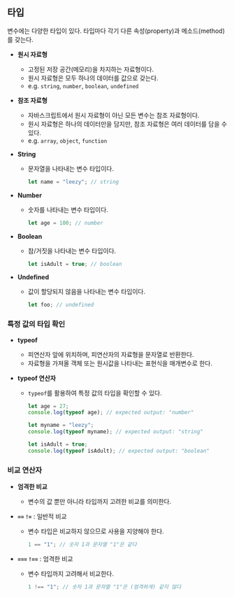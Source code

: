 ## 타입

변수에는 다양한 타입이 있다.
타입마다 각기 다른 속성(property)과 메소드(method)를 갖는다.

- **원시 자료형**

  - 고정된 저장 공간(메모리)을 차지하는 자료형이다.
  - 원시 자료형은 모두 하나의 데이터를 값으로 갖는다.
  - e.g. `string`, `number`, `boolean`, `undefined`

- **참조 자료형**

  - 자바스크립트에서 원시 자료형이 아닌 모든 변수는 참조 자료형이다.
  - 원시 자료형은 하나의 데이터만을 담지만, 참조 자료형은 여러 데이터를 담을 수 있다.
  - e.g. `array`, `object`, `function`

- **String**

  - 문자열을 나타내는 변수 타입이다.

    ```js
    let name = "leezy"; // string
    ```

- **Number**

  - 숫자를 나타내는 변수 타입이다.

    ```js
    let age = 100; // number
    ```

- **Boolean**

  - 참/거짓을 나타내는 변수 타입이다.

    ```js
    let isAdult = true; // boolean
    ```

- **Undefined**

  - 값이 할당되지 않음을 나타내는 변수 타입이다.

    ```js
    let foo; // undefined
    ```

### 특정 값의 타입 확인

- **typeof**

  - 피연산자 앞에 위치하며, 피연산자의 자료형을 문자열로 반환한다.
  - 자료형을 가져올 객체 또는 원시값을 나타내는 표현식을 매개변수로 한다.

- **typeof 연산자**

  - `typeof`를 활용하여 특정 값의 타입을 확인할 수 있다.

    ```js
    let age = 27;
    console.log(typeof age); // expected output: "number"

    let myname = "leezy";
    console.log(typeof myname); // expected output: "string"

    let isAdult = true;
    console.log(typeof isAdult); // expected output: "boolean"
    ```

### 비교 연산자

- **엄격한 비교**

  - 변수의 값 뿐만 아니라 타입까지 고려한 비교를 의미한다.

- **`==` `!=`** : 일반적 비교

  - 변수 타입은 비교하지 않으므로 사용을 지양해야 한다.

    ```js
    1 == "1"; // 숫자 1과 문자열 "1"은 같다
    ```

- **`===` `!==`** : 엄격한 비교

  - 변수 타입까지 고려해서 비교한다.

    ```js
    1 !== "1"; // 숫자 1과 문자열 "1"은 (엄격하게) 같지 않다
    ```
